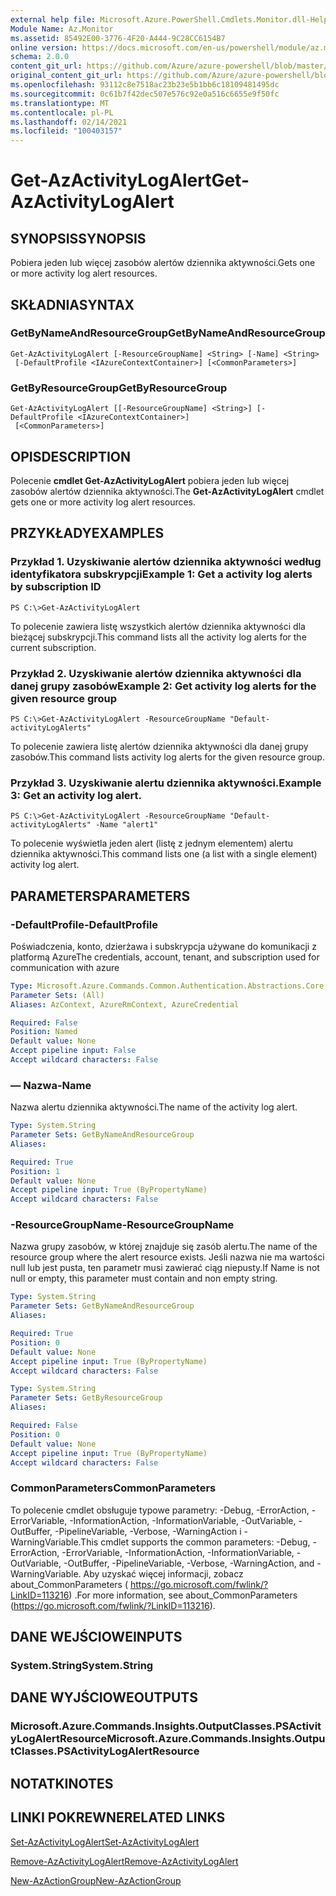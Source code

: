 ```yaml
---
external help file: Microsoft.Azure.PowerShell.Cmdlets.Monitor.dll-Help.xml
Module Name: Az.Monitor
ms.assetid: 85492E00-3776-4F20-A444-9C28CC6154B7
online version: https://docs.microsoft.com/en-us/powershell/module/az.monitor/get-azactivitylogalert
schema: 2.0.0
content_git_url: https://github.com/Azure/azure-powershell/blob/master/src/Monitor/Monitor/help/Get-AzActivityLogAlert.md
original_content_git_url: https://github.com/Azure/azure-powershell/blob/master/src/Monitor/Monitor/help/Get-AzActivityLogAlert.md
ms.openlocfilehash: 93112c8e7518ac23b23e5b1bb6c18109481495dc
ms.sourcegitcommit: 0c61b7f42dec507e576c92e0a516c6655e9f50fc
ms.translationtype: MT
ms.contentlocale: pl-PL
ms.lasthandoff: 02/14/2021
ms.locfileid: "100403157"
---
```

# <span data-ttu-id="43c40-101">Get-AzActivityLogAlert</span><span class="sxs-lookup"><span data-stu-id="43c40-101">Get-AzActivityLogAlert</span></span>

## <span data-ttu-id="43c40-102">SYNOPSIS</span><span class="sxs-lookup"><span data-stu-id="43c40-102">SYNOPSIS</span></span>
<span data-ttu-id="43c40-103">Pobiera jeden lub więcej zasobów alertów dziennika aktywności.</span><span class="sxs-lookup"><span data-stu-id="43c40-103">Gets one or more activity log alert resources.</span></span>

## <span data-ttu-id="43c40-104">SKŁADNIA</span><span class="sxs-lookup"><span data-stu-id="43c40-104">SYNTAX</span></span>

### <span data-ttu-id="43c40-105">GetByNameAndResourceGroup</span><span class="sxs-lookup"><span data-stu-id="43c40-105">GetByNameAndResourceGroup</span></span>
```
Get-AzActivityLogAlert [-ResourceGroupName] <String> [-Name] <String>
 [-DefaultProfile <IAzureContextContainer>] [<CommonParameters>]
```

### <span data-ttu-id="43c40-106">GetByResourceGroup</span><span class="sxs-lookup"><span data-stu-id="43c40-106">GetByResourceGroup</span></span>
```
Get-AzActivityLogAlert [[-ResourceGroupName] <String>] [-DefaultProfile <IAzureContextContainer>]
 [<CommonParameters>]
```

## <span data-ttu-id="43c40-107">OPIS</span><span class="sxs-lookup"><span data-stu-id="43c40-107">DESCRIPTION</span></span>
<span data-ttu-id="43c40-108">Polecenie **cmdlet Get-AzActivityLogAlert** pobiera jeden lub więcej zasobów alertów dziennika aktywności.</span><span class="sxs-lookup"><span data-stu-id="43c40-108">The **Get-AzActivityLogAlert** cmdlet gets one or more activity log alert resources.</span></span>

## <span data-ttu-id="43c40-109">PRZYKŁADY</span><span class="sxs-lookup"><span data-stu-id="43c40-109">EXAMPLES</span></span>

### <span data-ttu-id="43c40-110">Przykład 1. Uzyskiwanie alertów dziennika aktywności według identyfikatora subskrypcji</span><span class="sxs-lookup"><span data-stu-id="43c40-110">Example 1: Get a activity log alerts by subscription ID</span></span>
```
PS C:\>Get-AzActivityLogAlert
```

<span data-ttu-id="43c40-111">To polecenie zawiera listę wszystkich alertów dziennika aktywności dla bieżącej subskrypcji.</span><span class="sxs-lookup"><span data-stu-id="43c40-111">This command lists all the activity log alerts for the current subscription.</span></span>

### <span data-ttu-id="43c40-112">Przykład 2. Uzyskiwanie alertów dziennika aktywności dla danej grupy zasobów</span><span class="sxs-lookup"><span data-stu-id="43c40-112">Example 2: Get activity log alerts for the given resource group</span></span>
```
PS C:\>Get-AzActivityLogAlert -ResourceGroupName "Default-activityLogAlerts"
```

<span data-ttu-id="43c40-113">To polecenie zawiera listę alertów dziennika aktywności dla danej grupy zasobów.</span><span class="sxs-lookup"><span data-stu-id="43c40-113">This command lists activity log alerts for the given resource group.</span></span>

### <span data-ttu-id="43c40-114">Przykład 3. Uzyskiwanie alertu dziennika aktywności.</span><span class="sxs-lookup"><span data-stu-id="43c40-114">Example 3: Get an activity log alert.</span></span>
```
PS C:\>Get-AzActivityLogAlert -ResourceGroupName "Default-activityLogAlerts" -Name "alert1"
```

<span data-ttu-id="43c40-115">To polecenie wyświetla jeden alert (listę z jednym elementem) alertu dziennika aktywności.</span><span class="sxs-lookup"><span data-stu-id="43c40-115">This command lists one (a list with a single element) activity log alert.</span></span>

## <span data-ttu-id="43c40-116">PARAMETERS</span><span class="sxs-lookup"><span data-stu-id="43c40-116">PARAMETERS</span></span>

### <span data-ttu-id="43c40-117">-DefaultProfile</span><span class="sxs-lookup"><span data-stu-id="43c40-117">-DefaultProfile</span></span>
<span data-ttu-id="43c40-118">Poświadczenia, konto, dzierżawa i subskrypcja używane do komunikacji z platformą Azure</span><span class="sxs-lookup"><span data-stu-id="43c40-118">The credentials, account, tenant, and subscription used for communication with azure</span></span>

```yaml
Type: Microsoft.Azure.Commands.Common.Authentication.Abstractions.Core.IAzureContextContainer
Parameter Sets: (All)
Aliases: AzContext, AzureRmContext, AzureCredential

Required: False
Position: Named
Default value: None
Accept pipeline input: False
Accept wildcard characters: False
```

### <span data-ttu-id="43c40-119">— Nazwa</span><span class="sxs-lookup"><span data-stu-id="43c40-119">-Name</span></span>
<span data-ttu-id="43c40-120">Nazwa alertu dziennika aktywności.</span><span class="sxs-lookup"><span data-stu-id="43c40-120">The name of the activity log alert.</span></span>

```yaml
Type: System.String
Parameter Sets: GetByNameAndResourceGroup
Aliases:

Required: True
Position: 1
Default value: None
Accept pipeline input: True (ByPropertyName)
Accept wildcard characters: False
```

### <span data-ttu-id="43c40-121">-ResourceGroupName</span><span class="sxs-lookup"><span data-stu-id="43c40-121">-ResourceGroupName</span></span>
<span data-ttu-id="43c40-122">Nazwa grupy zasobów, w której znajduje się zasób alertu.</span><span class="sxs-lookup"><span data-stu-id="43c40-122">The name of the resource group where the alert resource exists.</span></span>
<span data-ttu-id="43c40-123">Jeśli nazwa nie ma wartości null lub jest pusta, ten parametr musi zawierać ciąg niepusty.</span><span class="sxs-lookup"><span data-stu-id="43c40-123">If Name is not null or empty, this parameter must contain and non empty string.</span></span>

```yaml
Type: System.String
Parameter Sets: GetByNameAndResourceGroup
Aliases:

Required: True
Position: 0
Default value: None
Accept pipeline input: True (ByPropertyName)
Accept wildcard characters: False
```

```yaml
Type: System.String
Parameter Sets: GetByResourceGroup
Aliases:

Required: False
Position: 0
Default value: None
Accept pipeline input: True (ByPropertyName)
Accept wildcard characters: False
```

### <span data-ttu-id="43c40-124">CommonParameters</span><span class="sxs-lookup"><span data-stu-id="43c40-124">CommonParameters</span></span>
<span data-ttu-id="43c40-125">To polecenie cmdlet obsługuje typowe parametry: -Debug, -ErrorAction, -ErrorVariable, -InformationAction, -InformationVariable, -OutVariable, -OutBuffer, -PipelineVariable, -Verbose, -WarningAction i -WarningVariable.</span><span class="sxs-lookup"><span data-stu-id="43c40-125">This cmdlet supports the common parameters: -Debug, -ErrorAction, -ErrorVariable, -InformationAction, -InformationVariable, -OutVariable, -OutBuffer, -PipelineVariable, -Verbose, -WarningAction, and -WarningVariable.</span></span> <span data-ttu-id="43c40-126">Aby uzyskać więcej informacji, zobacz about_CommonParameters ( https://go.microsoft.com/fwlink/?LinkID=113216) .</span><span class="sxs-lookup"><span data-stu-id="43c40-126">For more information, see about_CommonParameters (https://go.microsoft.com/fwlink/?LinkID=113216).</span></span>

## <span data-ttu-id="43c40-127">DANE WEJŚCIOWE</span><span class="sxs-lookup"><span data-stu-id="43c40-127">INPUTS</span></span>

### <span data-ttu-id="43c40-128">System.String</span><span class="sxs-lookup"><span data-stu-id="43c40-128">System.String</span></span>

## <span data-ttu-id="43c40-129">DANE WYJŚCIOWE</span><span class="sxs-lookup"><span data-stu-id="43c40-129">OUTPUTS</span></span>

### <span data-ttu-id="43c40-130">Microsoft.Azure.Commands.Insights.OutputClasses.PSActivityLogAlertResource</span><span class="sxs-lookup"><span data-stu-id="43c40-130">Microsoft.Azure.Commands.Insights.OutputClasses.PSActivityLogAlertResource</span></span>

## <span data-ttu-id="43c40-131">NOTATKI</span><span class="sxs-lookup"><span data-stu-id="43c40-131">NOTES</span></span>

## <span data-ttu-id="43c40-132">LINKI POKREWNE</span><span class="sxs-lookup"><span data-stu-id="43c40-132">RELATED LINKS</span></span>

[<span data-ttu-id="43c40-133">Set-AzActivityLogAlert</span><span class="sxs-lookup"><span data-stu-id="43c40-133">Set-AzActivityLogAlert</span></span>](./Set-AzActivityLogAlert.md)

[<span data-ttu-id="43c40-134">Remove-AzActivityLogAlert</span><span class="sxs-lookup"><span data-stu-id="43c40-134">Remove-AzActivityLogAlert</span></span>](./Remove-AzActivityLogAlert.md)

[<span data-ttu-id="43c40-135">New-AzActionGroup</span><span class="sxs-lookup"><span data-stu-id="43c40-135">New-AzActionGroup</span></span>](./New-AzActionGroup.md)

